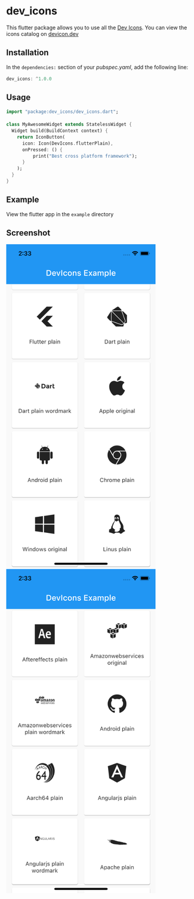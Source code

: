 # dev_icons

This flutter package allows you to use all the [Dev Icons](https://github.com/devicons/devicon). You can view the icons catalog on [devicon.dev](https://devicon.dev/)

## Installation

In the `dependencies:` section of your _pubspec.yaml_, add the following line:

```dart
dev_icons: ^1.0.0
```

## Usage

```dart
import "package:dev_icons/dev_icons.dart";

class MyAwesomeWidget extends StatelessWidget {
  Widget build(BuildContext context) {
    return IconButton(
      icon: Icon(DevIcons.flutterPlain),
      onPressed: () {
          print("Best cross platform framework");
      }
    );
  }
}
```

## Example

View the flutter app in the `example` directory

## Screenshot
<img src="https://github.com/JideGuru/dev_icons/raw/master/screenshots/1.png" width="400">
<img src="https://github.com/JideGuru/dev_icons/raw/master/screenshots/2.png" width="400">
